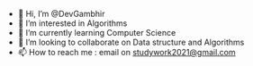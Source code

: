 - 👋 Hi, I’m @DevGambhir
- 👀 I’m interested in Algorithms
- 🌱 I’m currently learning Computer Science
- 💞️ I’m looking to collaborate on Data structure and Algorithms 
- 📫 How to reach me : email on studywork2021@gmail.com

<!---
DevGambhir/DevGambhir is a ✨ special ✨ repository because its `README.md` (this file) appears on your GitHub profile.
You can click the Preview link to take a look at your changes.
--->
